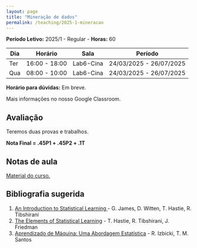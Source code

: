 ```yaml
---
layout: page
title: "Mineração de dados"
permalink: /teaching/2025-1-mineracao
---
```


**Período Letivo:** 2025/1 - Regular - **Horas:** 60

| Dia | Horário       | Sala      | Período                 |
| --- | ------------- | --------- | ----------------------- |
| Ter | 16:00 - 18:00 |  Lab6-Cina      | 24/03/2025 - 26/07/2025 |
| Qua | 08:00 - 10:00 |  Lab6-Cina      | 24/03/2025 - 26/07/2025 |

**Horário para dúvidas:** Em breve.

Mais informações no nosso Google Classroom.

## Avaliação

Teremos duas provas e trabalhos.

**Nota Final = .45P1 + .45P2 + .1T**


## Notas de aula

[Material do curso.](https://github.com/thiagorr162/curso_aprendizado/blob/main/material/AprendizadoMaquinas.pdf)

## Bibliografia sugerida

1. [An Introduction to Statistical Learning ](https://www.statlearning.com/) - G. James, D. Witten, T. Hastie, R. Tibshirani
2. [The Elements of Statistical Learning](https://link.springer.com/book/10.1007/978-0-387-84858-7) -  T. Hastie, R. Tibshirani, J. Friedman
3. [Aprendizado de Máquina: Uma Abordagem Estatística](https://rafaelizbicki.com/ame/) - R. Izbicki, T. M. Santos
